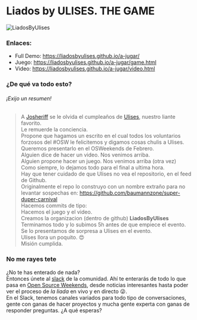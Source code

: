 # Liados by ULISES. THE GAME

![LiadosByUlises](./img/LBU.gif)

### Enlaces:
- Full Demo: https://liadosbyulises.github.io/a-jugar/
- Juego: https://liadosbyulises.github.io/a-jugar/game.html
- Video: https://liadosbyulises.github.io/a-jugar/video.html

### ¿De qué va todo esto?
###### ¡Exijo un resumen!
> A [Josheriff](https://twitter.com/Josheriff) se le olvida el cumpleaños de [Ulises](https://twitter.com/kom_256), nuestro liante favorito.  
> Le remuerde la conciencia.  
> Propone que hagamos un escrito en el cual todos los voluntarios forzosos del #OSW le felicitemos y digamos cosas chulis a Ulises.  
> Queremos presentarlo en el OSWeekends de Febrero.  
> Alguien dice de hacer un video. Nos venimos arriba.  
> Alguien propone hacer un juego. Nos venimos arriba (otra vez)  
> Como siempre, lo dejamos todo para el final a ultima hora.  
> Hay que tener cuidado de que Ulises no vea el repositorio, en el feed de Github.  
> Originalmente el repo lo construyo con un nombre extraño para no levantar sospechas en: https://github.com/baumannzone/super-duper-carnival  
> Hacemos commits de tipo:   
> Hacemos el juego y el video.  
> Creamos la organizacion (dentro de github) __LiadosByUlises__  
> Terminamos todo y lo subimos 5h antes de que empiece el evento.  
> Se lo presentamos de sorpresa a Ulises en el evento.  
> Ulises llora un poquito. 😍  
> Misión cumplida.  

### No me rayes tete
¿No te has enterado de nada?  
Entonces únete al [slack](http://invitations-osweekends.herokuapp.com/?ref=liadosbyulises-a-jugar) de la comunidad. Ahí te enterarás de todo lo que pasa en [Open Source Weekends](https://twitter.com/os_weekends), desde noticias interesantes hasta poder ver el proceso de _la liada_ en vivo y en directo 😜.  
En el Slack, tenemos canales variados para todo tipo de conversaciones, gente con ganas de hacer proyectos y mucha gente experta con ganas de responder preguntas. ¿A qué esperas?  

